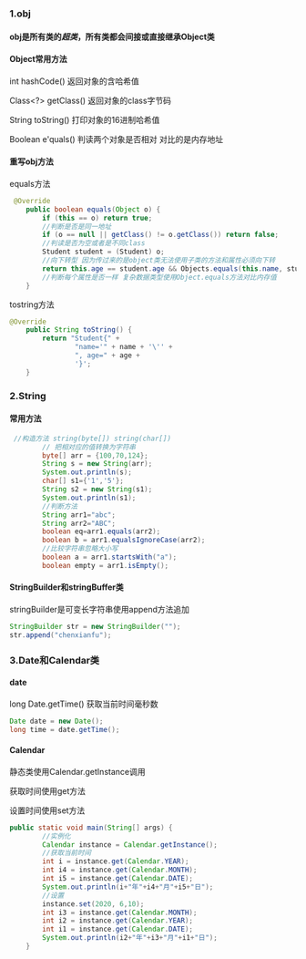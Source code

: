 ### 1.obj

#### obj是所有类的*超类*，所有类都会间接或直接继承Object类

#### Object常用方法

int hashCode() 返回对象的含哈希值

Class<?> getClass() 返回对象的class字节码

String toString() 打印对象的16进制哈希值

Boolean e'quals() 判读两个对象是否相对 对比的是内存地址

#### 重写obj方法

equals方法

```java
 @Override
    public boolean equals(Object o) {
        if (this == o) return true;
        //判断是否是同一地址
        if (o == null || getClass() != o.getClass()) return false;
        //判读是否为空或者是不同class
        Student student = (Student) o;
        //向下转型 因为传过来的是object类无法使用子类的方法和属性必须向下转
        return this.age == student.age && Objects.equals(this.name, student.name);
        //判断每个属性是否一样 复杂数据类型使用Object.equals方法对比内存值
    }
```

tostring方法

```java
@Override
    public String toString() {
        return "Student{" +
                "name='" + name + '\'' +
                ", age=" + age +
                '}';
    }
```

### 2.String

#### 常用方法

```java
 //构造方法 string(byte[]) string(char[])
        // 把相对应的值转换为字符串
        byte[] arr = {100,70,124};
        String s = new String(arr);
        System.out.println(s);
        char[] s1={'1','5'};
        String s2 = new String(s1);
        System.out.println(s1);
        //判断方法
        String arr1="abc";
        String arr2="ABC";
        boolean eq=arr1.equals(arr2);
        boolean b = arr1.equalsIgnoreCase(arr2);
        //比较字符串忽略大小写
        boolean a = arr1.startsWith("a");
        boolean empty = arr1.isEmpty();
```
#### StringBuilder和stringBuffer类

stringBuilder是可变长字符串使用append方法追加

```java
StringBuilder str = new StringBuilder("");
str.append("chenxianfu");
```

### 3.Date和Calendar类

#### date

long Date.getTime() 获取当前时间毫秒数

```java
Date date = new Date();
long time = date.getTime();
```

#### Calendar

静态类使用Calendar.getInstance调用

获取时间使用get方法

设置时间使用set方法

```java
public static void main(String[] args) {
    	//实例化
        Calendar instance = Calendar.getInstance();
    	//获取当前时间
        int i = instance.get(Calendar.YEAR);
        int i4 = instance.get(Calendar.MONTH);
        int i5 = instance.get(Calendar.DATE);
        System.out.println(i+"年"+i4+"月"+i5+"日");
    	//设置
        instance.set(2020, 6,10);
        int i3 = instance.get(Calendar.MONTH);
        int i2 = instance.get(Calendar.YEAR);
        int i1 = instance.get(Calendar.DATE);
        System.out.println(i2+"年"+i3+"月"+i1+"日");
    }
```



